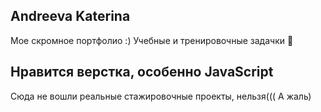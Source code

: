 
## Andreeva Katerina
Мое скромное портфолио :)
Учебные и тренировочные задачки 📕

Нравится верстка, особенно JavaScript
---
Сюда не вошли реальные стажировочные проекты, нельзя(((
А жаль)


